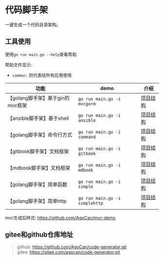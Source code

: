
# 代码脚手架

一键生成一个代码目录架构。

## 工具使用

使用`go run main.go --help`查看帮助

帮助文件显示:

- `common:` 则代表给所有应用使用

|功能|demo|介绍|
|---|---|---|
|【golang脚手架】基于gin的mvc框架|`go run main.go -i mvcgorm`|[项目结构](./docs/mvc.md)|
|【ansible脚手架】基于shell|`go run main.go -i ansible`|[项目结构](./docs/ansible.md)|
|【golang脚手架】命令行方式|`go run main.go -i command`|[项目结构](./docs/command.md)|
|【gitbook脚手架】文档框架|`go run main.go -i gitbook`|[项目结构](./docs/gitbook.md)|
|【mdbook脚手架】文档框架|`go run main.go -i mdbook`|[项目结构](./docs/mdbook.md)|
|【golang脚手架】简单函数|`go run main.go -i simple`|[项目结构](./docs/simple.md)|
|【golang脚手架】简单http|`go run main.go -i simplehttp`|[项目结构](./docs/http.md)|



mvc生成后样式: https://github.com/AgoCan/mvc-demo


## gitee和github仓库地址

> github: https://github.com/AgoCan/code-generator.git  
> gitee: https://gitee.com/agocan/code-generator.git  